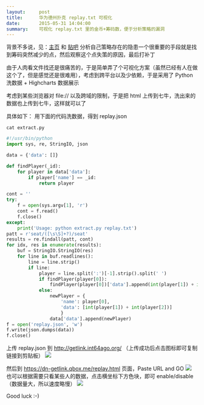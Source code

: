 ```yaml
---
layout:     post
title:      华为德州扑克 replay.txt 可视化
date:       2015-05-31 14:04:00
summary:    可视化 replay.txt 里的金币+筹码数，便于分析策略的漏洞
---
```



背景不多说，见：[主页][1] 和 [贴吧][2]
分析自己策略存在的隐患一个很重要的手段就是找到筹码突然减少的点，然后观察这个点失策的原因，最后打补丁

由于人肉看文件找还是很痛苦的，于是简单弄了个可视化方案（虽然已经有人在做这个了，但是感觉还是很难用），考虑到跨平台以及少依赖，于是采用了 Python 洗数据 + Highcharts 数据展示

考虑到某些浏览器对 file:// 以及跨域的限制，于是把 html 上传到七牛，洗出来的数据也上传到七牛，这样就可以了

具体如下：
用下面的代码洗数据，得到 replay.json

`cat extract.py`

```python
#!/usr/bin/python
import sys, re, StringIO, json

data = {'data': []}

def findPlayer(_id):
    for player in data['data']:
        if player['name'] == _id:
            return player

cont = ''
try:
    f = open(sys.argv[1], 'r')
    cont = f.read()
    f.close()
except:
    print('Usage: python extract.py replay.txt')
patt = r'seat/([\s\S]+?)/seat'
results = re.findall(patt, cont)
for idx, res in enumerate(results):
    buf = StringIO.StringIO(res)
    for line in buf.readlines():
        line = line.strip()
        if line:
            player = line.split(':')[-1].strip().split(' ')
            if findPlayer(player[0]):
                findPlayer(player[0])['data'].append(int(player[1]) + int(player[2]))
            else:
                newPlayer = {
                    'name': player[0],
                    'data': [int(player[1]) + int(player[2])]
                    }
                data['data'].append(newPlayer)
f = open('replay.json', 'w')
f.write(json.dumps(data))
f.close()
```

上传 replay.json 到 http://getlink.int64ago.org/ （上传成功后点击图标即可复制链接到剪贴板）
![][3]

然后到 https://dn-getlink.qbox.me/replay.html 页面，Paste URL and GO
![][4]
也可以根据需要只看某些人的数据，点击横坐标下方色块，即可 enable/disable （数据量大，所以速度略慢）
![][5]

Good luck :-)

  [1]: http://career-elite.huawei.com/CS/
  [2]: http://tieba.baidu.com/f?kw=2015%E5%8D%8E%E4%B8%BA%E8%BD%AF%E4%BB%B6%E7%B2%BE%E8%8B%B1%E6%8C%91%E6%88%98%E8%B5%9B&ie=utf-8
  [3]: https://dn-getlink.qbox.me/c2l76byet57b9.png
  [4]: https://dn-getlink.qbox.me/zvnwc4dmo0f6r.png
  [5]: https://dn-getlink.qbox.me/psq51mr3haor.png
